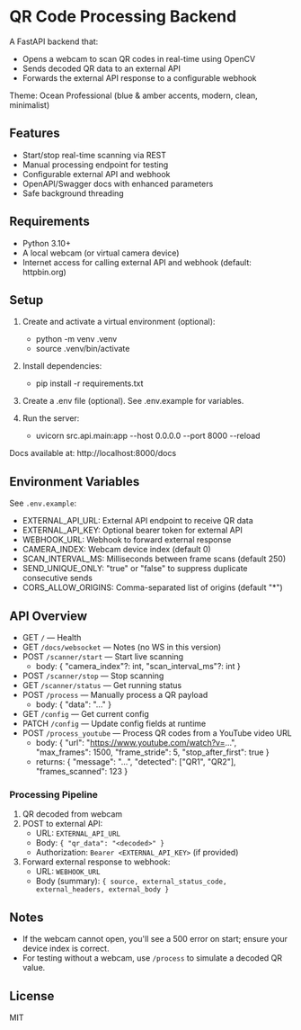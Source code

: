 # QR Code Processing Backend

A FastAPI backend that:
- Opens a webcam to scan QR codes in real-time using OpenCV
- Sends decoded QR data to an external API
- Forwards the external API response to a configurable webhook

Theme: Ocean Professional (blue & amber accents, modern, clean, minimalist)

## Features

- Start/stop real-time scanning via REST
- Manual processing endpoint for testing
- Configurable external API and webhook
- OpenAPI/Swagger docs with enhanced parameters
- Safe background threading

## Requirements

- Python 3.10+
- A local webcam (or virtual camera device)
- Internet access for calling external API and webhook (default: httpbin.org)

## Setup

1. Create and activate a virtual environment (optional):
   - python -m venv .venv
   - source .venv/bin/activate

2. Install dependencies:
   - pip install -r requirements.txt

3. Create a .env file (optional). See .env.example for variables.

4. Run the server:
   - uvicorn src.api.main:app --host 0.0.0.0 --port 8000 --reload

Docs available at: http://localhost:8000/docs

## Environment Variables

See `.env.example`:
- EXTERNAL_API_URL: External API endpoint to receive QR data
- EXTERNAL_API_KEY: Optional bearer token for external API
- WEBHOOK_URL: Webhook to forward external response
- CAMERA_INDEX: Webcam device index (default 0)
- SCAN_INTERVAL_MS: Milliseconds between frame scans (default 250)
- SEND_UNIQUE_ONLY: "true" or "false" to suppress duplicate consecutive sends
- CORS_ALLOW_ORIGINS: Comma-separated list of origins (default "*")

## API Overview

- GET `/` — Health
- GET `/docs/websocket` — Notes (no WS in this version)
- POST `/scanner/start` — Start live scanning
  - body: { "camera_index"?: int, "scan_interval_ms"?: int }
- POST `/scanner/stop` — Stop scanning
- GET `/scanner/status` — Get running status
- POST `/process` — Manually process a QR payload
  - body: { "data": "..." }
- GET `/config` — Get current config
- PATCH `/config` — Update config fields at runtime
- POST `/process_youtube` — Process QR codes from a YouTube video URL
  - body:
    {
      "url": "https://www.youtube.com/watch?v=...",
      "max_frames": 1500,
      "frame_stride": 5,
      "stop_after_first": true
    }
  - returns: { "message": "...", "detected": ["QR1", "QR2"], "frames_scanned": 123 }

### Processing Pipeline

1. QR decoded from webcam
2. POST to external API:
   - URL: `EXTERNAL_API_URL`
   - Body: `{ "qr_data": "<decoded>" }`
   - Authorization: `Bearer <EXTERNAL_API_KEY>` (if provided)
3. Forward external response to webhook:
   - URL: `WEBHOOK_URL`
   - Body (summary): `{ source, external_status_code, external_headers, external_body }`

## Notes

- If the webcam cannot open, you'll see a 500 error on start; ensure your device index is correct.
- For testing without a webcam, use `/process` to simulate a decoded QR value.

## License

MIT
